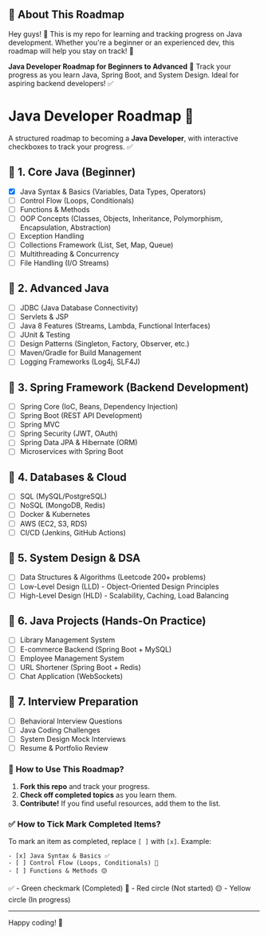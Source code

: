 ## 📌 About This Roadmap
Hey guys! 👋 This is my repo for learning and tracking progress on Java development. Whether you're a beginner or an experienced dev, this roadmap will help you stay on track! 🚀

**Java Developer Roadmap for Beginners to Advanced** 📌 Track your progress as you learn Java, Spring Boot, and System Design. Ideal for aspiring backend developers! ✅

# Java Developer Roadmap 🚀

A structured roadmap to becoming a **Java Developer**, with interactive checkboxes to track your progress. ✅

## 📌 **1. Core Java (Beginner)**
- [x] Java Syntax & Basics (Variables, Data Types, Operators)
- [ ] Control Flow (Loops, Conditionals)
- [ ] Functions & Methods
- [ ] OOP Concepts (Classes, Objects, Inheritance, Polymorphism, Encapsulation, Abstraction)
- [ ] Exception Handling
- [ ] Collections Framework (List, Set, Map, Queue)
- [ ] Multithreading & Concurrency
- [ ] File Handling (I/O Streams)

## 📌 **2. Advanced Java**
- [ ] JDBC (Java Database Connectivity)
- [ ] Servlets & JSP
- [ ] Java 8 Features (Streams, Lambda, Functional Interfaces)
- [ ] JUnit & Testing
- [ ] Design Patterns (Singleton, Factory, Observer, etc.)
- [ ] Maven/Gradle for Build Management
- [ ] Logging Frameworks (Log4j, SLF4J)

## 📌 **3. Spring Framework (Backend Development)**
- [ ] Spring Core (IoC, Beans, Dependency Injection)
- [ ] Spring Boot (REST API Development)
- [ ] Spring MVC
- [ ] Spring Security (JWT, OAuth)
- [ ] Spring Data JPA & Hibernate (ORM)
- [ ] Microservices with Spring Boot

## 📌 **4. Databases & Cloud**
- [ ] SQL (MySQL/PostgreSQL)
- [ ] NoSQL (MongoDB, Redis)
- [ ] Docker & Kubernetes
- [ ] AWS (EC2, S3, RDS)
- [ ] CI/CD (Jenkins, GitHub Actions)

## 📌 **5. System Design & DSA**
- [ ] Data Structures & Algorithms (Leetcode 200+ problems)
- [ ] Low-Level Design (LLD) - Object-Oriented Design Principles
- [ ] High-Level Design (HLD) - Scalability, Caching, Load Balancing

## 📌 **6. Java Projects (Hands-On Practice)**
- [ ] Library Management System
- [ ] E-commerce Backend (Spring Boot + MySQL)
- [ ] Employee Management System
- [ ] URL Shortener (Spring Boot + Redis)
- [ ] Chat Application (WebSockets)

## 📌 **7. Interview Preparation**
- [ ] Behavioral Interview Questions
- [ ] Java Coding Challenges
- [ ] System Design Mock Interviews
- [ ] Resume & Portfolio Review

### 📜 **How to Use This Roadmap?**
1. **Fork this repo** and track your progress.
2. **Check off completed topics** as you learn them.
3. **Contribute!** If you find useful resources, add them to the list.

### ✅ **How to Tick Mark Completed Items?**
To mark an item as completed, replace `[ ]` with `[x]`. Example:

```
- [x] Java Syntax & Basics ✅
- [ ] Control Flow (Loops, Conditionals) 🔴
- [ ] Functions & Methods 🟡
```

✅ - Green checkmark (Completed)
🔴 - Red circle (Not started)
🟡 - Yellow circle (In progress)

---

Happy coding! 🚀
